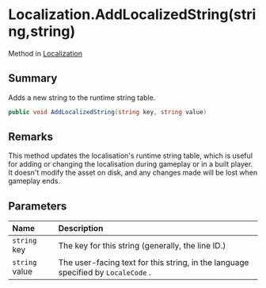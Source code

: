 # Localization.AddLocalizedString(string,string)

Method in [Localization](/docs/api/csharp/yarn.unity.localization.md)

## Summary


Adds a new string to the runtime string table.


```csharp
public void AddLocalizedString(string key, string value)
```

## Remarks


This method updates the localisation's runtime string table, which
is useful for adding or changing the localisation during gameplay or
in a built player. It doesn't modify the asset on disk, and any
changes made will be lost when gameplay ends.


## Parameters

|Name|Description|
|:---|:---|
|`string` key|The key for this string (generally, the line ID.)|
|`string` value|The user-facing text for this string, in the language specified by  `LocaleCode` .|

